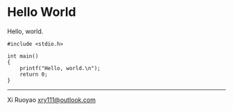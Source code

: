 # Hello World

Hello, world.

    #include <stdio.h>

    int main()
    {
    	printf("Hello, world.\n");
    	return 0;
	}

------
Xi Ruoyao <xry111@outlook.com>

